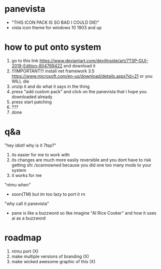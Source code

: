 # panevista

- "THIS ICON PACK IS SO BAD I COULD DIE!"
- vista icon theme for windows 10 1903 and up

# how to put onto system
1. go to this link https://www.deviantart.com/devillnside/art/7TSP-GUI-2019-Edition-804769422 and download it
2. !!!IMPORTANT!!! install net framework 3.5 https://www.microsoft.com/en-us/download/details.aspx?id=21 or you WILL die
3. unzip it and do what it says in the thing
4. press "add custom pack" and click on the panevista that i hope you downloaded already
5. press start patching
6. ???
7. done

# q&a
"hey idiot! why is it 7tsp?"
1. its easier for me to work with
2. its changes are much more easily reversible and you dont have to risk getting sfc /scannowned because you did one too many mods to your system
3. it works for me

"ntmu when"
- soon(TM) but im too lazy to port it rn

"why call it panevista"
- pane is like a buzzword so like imagine "AI Rice Cooker" and how it uses ai as a buzzword

# roadmap
1. ntmu port (X)
2. make multiple versions of branding (X)
3. make wicked awesome graphic of this (X)
